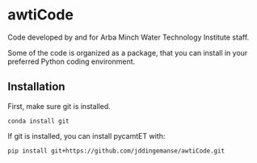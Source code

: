 # awtiCode
Code developed by and for Arba Minch Water Technology Institute staff.

Some of the code is organized as a package, that you can install in your preferred Python coding environment.

## Installation
First, make sure git is installed.
```
conda install git
```
If git is installed, you can install pycamtET with:
```
pip install git+https://github.com/jddingemanse/awtiCode.git
```

